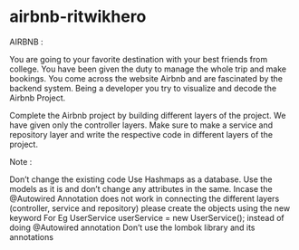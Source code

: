 # airbnb-ritwikhero
AIRBNB :

You are going to your favorite destination with your best friends from college. You have been given the duty to manage the whole trip and make bookings. You come across the website Airbnb and are fascinated by the backend system. Being a developer you try to visualize and decode the Airbnb Project.

Complete the Airbnb project by building different layers of the project. We have given only the controller layers. Make sure to make a service and repository layer and write the respective code in different layers of the project.

Note :

Don’t change the existing code
Use Hashmaps as a database.
Use the models as it is and don’t change any attributes in the same.
Incase the @Autowired Annotation does not work in connecting the different layers (controller, service and repository) please create the objects using the new keyword For Eg UserService userService = new UserService(); instead of doing @Autowired annotation
Don’t use the lombok library and its annotations
